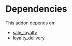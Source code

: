 # Dependencies

This addon depends on:

- [sale_loyalty](../../odoo-bringout-oca-ocb-sale_loyalty)
- [loyalty_delivery](../../odoo-bringout-oca-ocb-loyalty_delivery)
